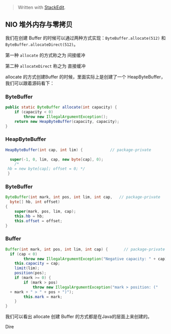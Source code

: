 


> Written with [StackEdit](https://stackedit.io/).
## NIO 堆外内存与零拷贝

我们在创建 Buffer 的时候可以通过两种方式实现：`ByteBuffer.allocate(512)` 和 `ByteBuffer.allocateDirect(512)`。

第一种 `allocate` 的方式称之为 间接缓冲

第二种 `allocateDirect` 称之为 直接缓冲

allocate 的方式创建Buffer 的时候，里面实际上是创建了一个 HeapByteBuffer，我们可以跟着源码看下：

### ByteBuffer
```java
public static ByteBuffer allocate(int capacity) {  
    if (capacity < 0)  
        throw new IllegalArgumentException();  
    return new HeapByteBuffer(capacity, capacity);  
}
```
### HeapByteBuffer
```java
HeapByteBuffer(int cap, int lim) {            // package-private  
  
  super(-1, 0, lim, cap, new byte[cap], 0);  
    /*  
 hb = new byte[cap]; offset = 0; */  
 }
```

### ByteBuffer

```java
ByteBuffer(int mark, int pos, int lim, int cap,   // package-private  
  byte[] hb, int offset)  
{  
    super(mark, pos, lim, cap);  
    this.hb = hb;  
    this.offset = offset;  
}
```
### Buffer

```java
Buffer(int mark, int pos, int lim, int cap) {       // package-private  
  if (cap < 0)  
        throw new IllegalArgumentException("Negative capacity: " + cap);  
    this.capacity = cap;  
    limit(lim);  
    position(pos);  
    if (mark >= 0) {  
        if (mark > pos)  
            throw new IllegalArgumentException("mark > position: ("  
  + mark + " > " + pos + ")");  
        this.mark = mark;  
    }  
}
```
我们可以看出 allocate 创建 Buffer 的方式都是在Java的层面上来创建的。

Dire
<!--stackedit_data:
eyJoaXN0b3J5IjpbNzM0NjY0MzcxLC03MzY0NjMyODcsNTY5MD
Q5NTA1XX0=
-->
